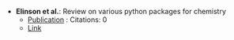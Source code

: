 - **Elinson et al.**: Review on various python packages for chemistry
	- [Publication](https://doi.org/10.1007/s11030-024-10889-7) : Citations: 0
	- [Link](https://link.springer.com/article/10.1007/s11030-024-10889-7)

